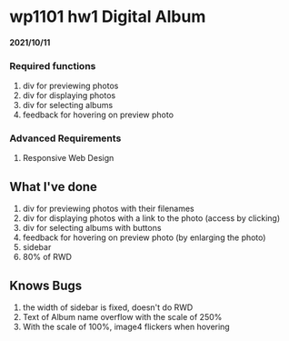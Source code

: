 # wp1101 hw1 Digital Album
#### 2021/10/11

### Required functions
1. div for previewing photos
2. div for displaying photos
3. div for selecting albums
4. feedback for hovering on preview photo

### Advanced Requirements
1. Responsive Web Design

## What I've done
1. div for previewing photos with their filenames
2. div for displaying photos with a link to the photo (access by clicking)
3. div for selecting albums with buttons
4. feedback for hovering on preview photo (by enlarging the photo)
5. sidebar
6. 80% of RWD

## Knows Bugs
1. the width of sidebar is fixed, doesn't do RWD
2. Text of Album name overflow with the scale of 250%
3. With the scale of 100%, image4 flickers when hovering
